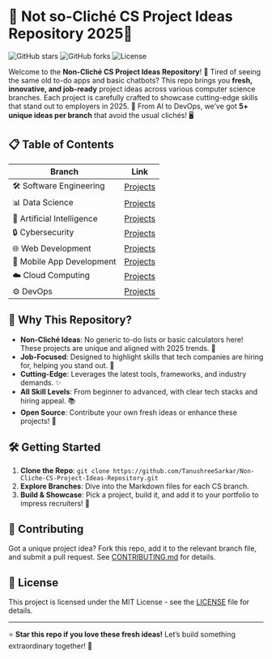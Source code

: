 # 🚀 Not so-Cliché CS Project Ideas Repository 2025🌟

![GitHub stars](https://img.shields.io/github/stars/TanushreeSarkar/Non-Cliche-CS-Project-Ideas-Repository?style=social) ![GitHub forks](https://img.shields.io/github/forks/TanushreeSarkar/Non-Cliche-CS-Project-Ideas-Repository?style=social) ![License](https://img.shields.io/github/license/TanushreeSarkar/Non-Cliche-CS-Project-Ideas-Repository?color=blue)

Welcome to the **Non-Cliché CS Project Ideas Repository**! 🎉 Tired of seeing the same old to-do apps and basic chatbots? This repo brings you **fresh, innovative, and job-ready** project ideas across various computer science branches. Each project is carefully crafted to showcase cutting-edge skills that stand out to employers in 2025. 💼 From AI to DevOps, we’ve got **5+ unique ideas per branch** that avoid the usual clichés! 🖥️

## 📋 Table of Contents

| Branch | Link |
| --- | --- |
| 🛠️ Software Engineering | [Projects](software_engineering.markdown) |
| 📊 Data Science | [Projects](data_science.markdown) |
| 🤖 Artificial Intelligence | [Projects](artificial_intelligence.markdown) |
| 🔒 Cybersecurity | [Projects](cybersecurity.markdownd) |
| 🌐 Web Development | [Projects](web_development.markdown) |
| 📱 Mobile App Development | [Projects](mobile_app_development.markdown) |
| ☁️ Cloud Computing | [Projects](cloud_computing.markdown) |
| ⚙️ DevOps | [Projects](devops.markdown) |

## 🎯 Why This Repository?

- **Non-Cliché Ideas**: No generic to-do lists or basic calculators here! These projects are unique and aligned with 2025 trends. 🚀
- **Job-Focused**: Designed to highlight skills that tech companies are hiring for, helping you stand out. 💼
- **Cutting-Edge**: Leverages the latest tools, frameworks, and industry demands. ✨
- **All Skill Levels**: From beginner to advanced, with clear tech stacks and hiring appeal. 📚
- **Open Source**: Contribute your own fresh ideas or enhance these projects! 🙌

## 🛠️ Getting Started

1. **Clone the Repo**: `git clone https://github.com/TanushreeSarkar/Non-Cliche-CS-Project-Ideas-Repository.git`
2. **Explore Branches**: Dive into the Markdown files for each CS branch.
3. **Build & Showcase**: Pick a project, build it, and add it to your portfolio to impress recruiters! 🌟

## 🤝 Contributing

Got a unique project idea? Fork this repo, add it to the relevant branch file, and submit a pull request. See [CONTRIBUTING.md](CONTRIBUTING.md) for details.

## 📜 License

This project is licensed under the MIT License - see the [LICENSE](LICENSE) file for details.

---

⭐ **Star this repo if you love these fresh ideas!** Let’s build something extraordinary together! 🚀
